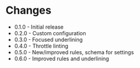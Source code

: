 # Changes

* 0.1.0 - Initial release
* 0.2.0 - Custom configuration
* 0.3.0 - Focused underlining
* 0.4.0 - Throttle linting
* 0.5.0 - New/improved rules, schema for settings
* 0.6.0 - Improved rules and underlining

